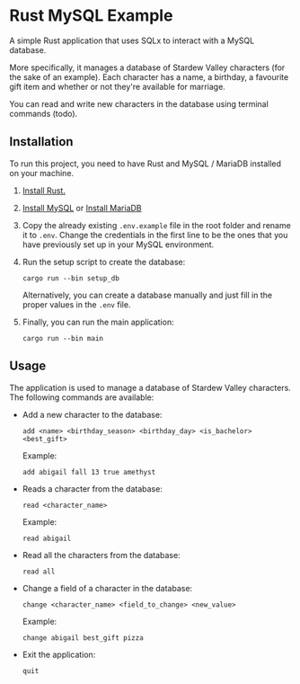 # Rust MySQL Example

A simple Rust application that uses SQLx to interact with a MySQL database.

More specifically, it manages a database of Stardew Valley characters (for the sake of an example). Each character has a name, a birthday, a favourite gift item and whether or not they're available for marriage.

You can read and write new characters in the database using terminal commands (todo).

## Installation

To run this project, you need to have Rust and MySQL / MariaDB installed on your machine.

1. [Install Rust.](https://www.rust-lang.org/tools/install)

2. [Install MySQL](https://dev.mysql.com/doc/refman/8.0/en/installing.html) or [Install MariaDB](https://mariadb.com/kb/en/getting-installing-and-upgrading-mariadb/)

3. Copy the already existing `.env.example` file in the root folder and rename it to `.env`. Change the credentials in the first line to be the ones that you have previously set up in your MySQL environment.

4. Run the setup script to create the database:
    ```console
    cargo run --bin setup_db
    ```

    Alternatively, you can create a database manually and just fill in the proper values in the `.env` file.

5. Finally, you can run the main application:
    ```console
    cargo run --bin main
    ```

## Usage

The application is used to manage a database of Stardew Valley characters. The following commands are available:

- Add a new character to the database:
    ```console
    add <name> <birthday_season> <birthday_day> <is_bachelor> <best_gift>
    ```
     Example: 
    ```console
    add abigail fall 13 true amethyst
    ```
- Reads a character from the database:
    ```console
    read <character_name>
    ```
    Example: 
    ```console
    read abigail
    ```
- Read all the characters from the database:
    ```console
    read all
    ```
-  Change a field of a character in the database:
    ```console
    change <character_name> <field_to_change> <new_value>
    ```
    Example: 
    ```console
    change abigail best_gift pizza
    ```
- Exit the application:
    ```console
    quit
    ``` 
